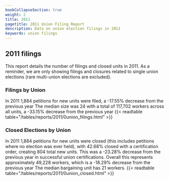 ```yaml
---
bookCollapseSection: true
weight: 2
title: 2011
pagetitle: 2011 Union Filing Report
description: Data on union election filings in 2011
keywords: union filings
---
```


## 2011 filings

This report details the number of filings and closed units in 2011. As a reminder, we are only showing filings and closures related to single union elections (rare multi-union elections are excluded).

### Filings by Union
In 2011 1,884 petitions for new units were filed, a -17.55% decrease from the previous year The median size was 24 with a total of 117,702 workers across all units, a -33.15% decrease from the previous year
{{< readtable table="/tables/reports/2011/0union_filings.html" >}}

### Closed Elections by Union
In 2011 1,884 petitions for new units were closed (this includes petitions where no election was ever held), with 42.68% closed with a certification order, creating 804 total new units. This was a -23.28% decrease from the previous year in successful union certifications. Overall this represents approximately 49,228 workers, which is a -18.29% decrease from the previous year The median bargaining unit has 21 workers.
{{< readtable table="/tables/reports/2011/0union_closed.html" >}}
